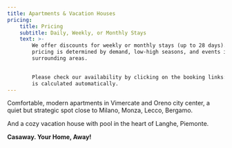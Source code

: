 ```yaml
---
title: Apartments & Vacation Houses
pricing:
    title: Pricing
    subtitle: Daily, Weekly, or Monthly Stays
    text: >-
        We offer discounts for weekly or monthly stays (up to 28 days).  Our
        pricing is determined by demand, low-high seasons, and events in the
        surrounding areas.
        

        Please check our availability by clicking on the booking links: pricing
        is calculated automatically.
---
```


Comfortable, modern apartments in Vimercate and Oreno city center, a quiet but
strategic spot close to Milano, Monza, Lecco, Bergamo.

And a cozy vacation house with pool in the heart of Langhe, Piemonte.

**Casaway. Your Home, Away!**
